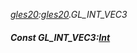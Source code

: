 _[gles20](../../modules/gles20/gles20-module.md):[gles20](../../modules/gles20/gles20-module.md).GL\_INT\_VEC3_
##### Const GL\_INT\_VEC3:[Int](../../modules/wonkey/wonkey-types-int.md)
